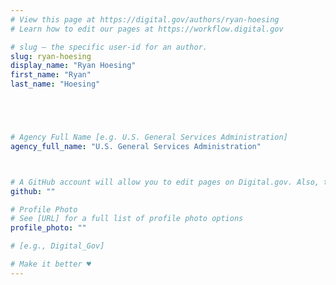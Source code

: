 ```yaml
---
# View this page at https://digital.gov/authors/ryan-hoesing
# Learn how to edit our pages at https://workflow.digital.gov

# slug — the specific user-id for an author.
slug: ryan-hoesing
display_name: "Ryan Hoesing"
first_name: "Ryan"
last_name: "Hoesing"





# Agency Full Name [e.g. U.S. General Services Administration]
agency_full_name: "U.S. General Services Administration"



# A GitHub account will allow you to edit pages on Digital.gov. Also, the image used in your GitHub account can be used to populate your digital.gov profile photo. Learn more about getting a Github account at [URL]
github: ""

# Profile Photo
# See [URL] for a full list of profile photo options
profile_photo: ""

# [e.g., Digital_Gov]

# Make it better ♥
---
```

